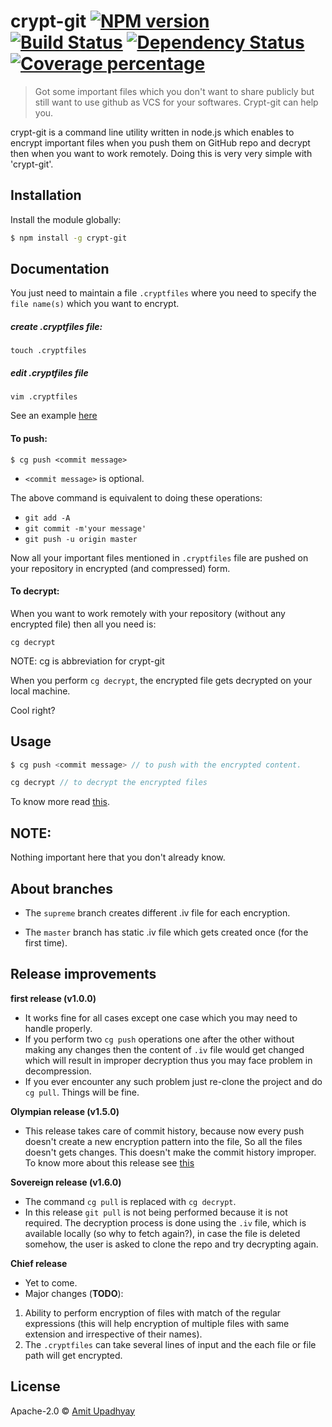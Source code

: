 # crypt-git [![NPM version][npm-image]][npm-url] [![Build Status][travis-image]][travis-url] [![Dependency Status][daviddm-image]][daviddm-url] [![Coverage percentage][coveralls-image]][coveralls-url]
> Got some important files which you don't want to share publicly but still want to use github as VCS for your softwares. Crypt-git can help you.


crypt-git is a command line utility written in node.js which enables to encrypt important files when you push them on GitHub repo and decrypt then when you want to work remotely. Doing this is very very simple with 'crypt-git'.

## Installation

Install the module globally:

```sh
$ npm install -g crypt-git
```

## Documentation

You just need to maintain a file `.cryptfiles` where you need to specify the `file name(s)` which you want to encrypt.

##### create .cryptfiles file:
`touch .cryptfiles`

##### edit .cryptfiles file
`vim .cryptfiles`

See an example [here](https://github.com/amit-upadhyay-IT/crypt-git/blob/master/.cryptfiles)


#### To push:
```
$ cg push <commit message>
```

- `<commit message>` is optional.

The above command is equivalent to doing these operations:

- `git add -A`
- `git commit -m'your message'`
- `git push -u origin master`

Now all your important files mentioned in `.cryptfiles` file are pushed on your repository in encrypted (and compressed) form.

#### To decrypt:

When you want to work remotely with your repository (without any encrypted file) then all you need is:
```
cg decrypt
```
NOTE: cg is abbreviation for crypt-git

When you perform `cg decrypt`, the encrypted file gets decrypted on your local machine.

Cool right?

## Usage

```js
$ cg push <commit message> // to push with the encrypted content.

cg decrypt // to decrypt the encrypted files
```
To know more read [this](https://github.com/amit-upadhyay-IT/crypt-git#documentation).


## NOTE:

Nothing important here that you don't already know.

## About branches

- The `supreme` branch creates different .iv file for each encryption.

- The `master` branch has static .iv file which gets created once (for the first time).

## Release improvements

**first release (v1.0.0)**
- It works fine for all cases except one case which you may need to handle properly.
- If you perform two `cg push` operations one after the other without making any changes then the content of `.iv` file would get changed which will result in improper decryption thus you may face problem in decompression.
- If you ever encounter any such problem just re-clone the project and do `cg pull`. Things will be fine.

**Olympian release (v1.5.0)**
- This release takes care of commit history, because now every push doesn't create a new encryption pattern into the file, So all the files doesn't gets changes. This doesn't make the commit history improper. To know more about this release see [this](https://github.com/amit-upadhyay-IT/crypt-git/releases/tag/v1.5.0)

**Sovereign release (v1.6.0)**
- The command `cg pull` is replaced with `cg decrypt`.
- In this release `git pull` is not being performed because it is not required. The decryption process is done using the `.iv` file, which is available locally (so why to fetch again?), in case the file is deleted somehow, the user is asked to clone the repo and try decrypting again.

**Chief release**
- Yet to come.
- Major changes (**TODO**):
1) Ability to perform encryption of files with match of the regular expressions (this will help encryption of multiple files with same extension and irrespective of their names).
2) The `.cryptfiles` can take several lines of input and the each file or file path will get encrypted.


## License

Apache-2.0 © [Amit Upadhyay](https://github.com/amit-upadhyay-IT)


[npm-image]: https://badge.fury.io/js/crypt-git.svg
[npm-url]: https://npmjs.org/package/crypt-git
[travis-image]: https://travis-ci.org/amit-upadhyay-it/crypt-git.svg?branch=master
[travis-url]: https://travis-ci.org/amit-upadhyay-it/crypt-git
[daviddm-image]: https://david-dm.org/amit-upadhyay-it/crypt-git.svg?theme=shields.io
[daviddm-url]: https://david-dm.org/amit-upadhyay-it/crypt-git
[coveralls-image]: https://coveralls.io/repos/amit-upadhyay-it/crypt-git/badge.svg
[coveralls-url]: https://coveralls.io/r/amit-upadhyay-it/crypt-git
